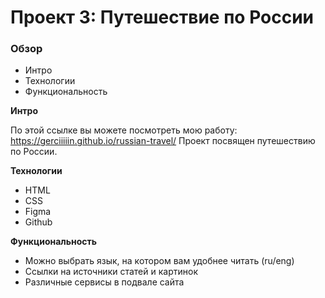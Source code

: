 # Проект 3: Путешествие по России

### Обзор
* Интро
* Технологии
* Функциональность

**Интро**

По этой ссылке вы можете посмотреть мою работу: https://gerciiiiin.github.io/russian-travel/ 
Проект посвящен путешествию по России.

**Технологии**

* HTML
* CSS
* Figma
* Github

**Функциональность**

* Можно выбрать язык, на котором вам удобнее читать (ru/eng)
* Ссылки на источники статей и картинок
* Различные сервисы в подвале сайта
